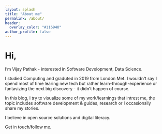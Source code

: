 ```yaml
---
layout: splash
title: "About me"
permalink: /about/
header:
  overlay_color: "#116948"
author_profile: false
---
```


# Hi,
<i class="fas fa-user"></i> I’m Vijay Pathak - interested in Software Development, Data Science.

<i class="fas fa-graduation-cap"></i> I studied Computing and graduted in 2019 from London Met. I wouldn't say I spend most of time learing new tech but rather learn-through-experience or fantasizing the next big discovery - it didn't happen of course.

<i class="fas fa-book"></i> In this blog, I try to visualize some of my work/learnings that intrest me, the topic includes software development &#38; guides, research or I occasionally share my stories.

<i class="fas fa-heart"></i> I believe in open source solutions and digital literacy.

<i class="fas fa-envelope"></i> Get in touch/follow [me](/contact).